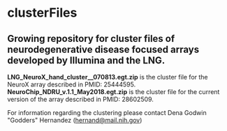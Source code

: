 # clusterFiles
## Growing repository for cluster files of neurodegenerative disease focused arrays developed by Illumina and the LNG.  
**LNG_NeuroX_hand_cluster__070813.egt.zip** is the cluster file for the NeuroX array described in PMID: 25444595.  **NeuroChip_NDRU_v.1.1_May2018.egt.zip** is the cluster file for the current version of the array described in PMID: 28602509.

For information regarding the clustering please contact Dena Godwin "Godders" Hernandez (hernand@mail.nih.gov)
